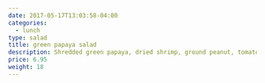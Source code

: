 ```yaml
---
date: 2017-05-17T13:03:58-04:00
categories:
  - lunch
type: salad
title: green papaya salad
description: Shredded green papaya, dried shrimp, ground peanut, tomato, fresh chili, garlic in lime juice & fish sauce.
price: 6.95
weight: 18
---
```

